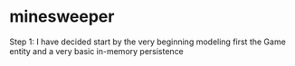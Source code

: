 # minesweeper

Step 1:
 I have decided start by the very beginning modeling first the Game entity 
 and a very basic in-memory persistence